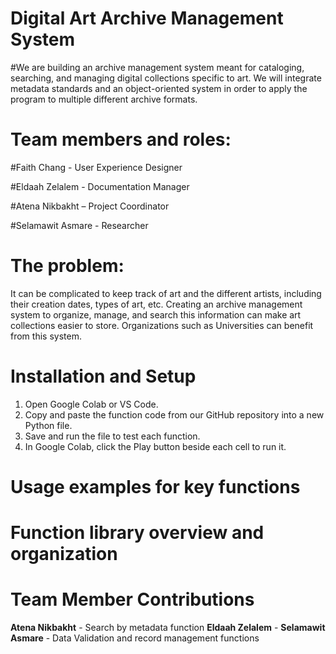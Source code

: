 # Digital Art Archive Management System

#We are building an archive management system meant for cataloging, searching, and managing digital collections specific to art. We will integrate metadata standards and an object-oriented system in order to apply the program to multiple different archive formats. 

# Team members and roles:
#Faith Chang - User Experience Designer

#Eldaah Zelalem - Documentation Manager

#Atena Nikbakht – Project Coordinator

#Selamawit Asmare - Researcher

# The problem:
It can be complicated to keep track of art and the different artists, including their creation dates, types of art, etc. Creating an archive management system to organize, manage, and search this information can make art collections easier to store. Organizations such as Universities can benefit from this system. 

# Installation and Setup
1. Open Google Colab or VS Code.
2. Copy and paste the function code from our GitHub repository into a new Python file.
3. Save and run the file to test each function.
4. In Google Colab, click the Play button beside each cell to run it.

# Usage examples for key functions

# Function library overview and organization

# Team Member Contributions

**Atena Nikbakht** - Search by metadata function
**Eldaah Zelalem** - 
**Selamawit Asmare** - Data Validation and record management functions
